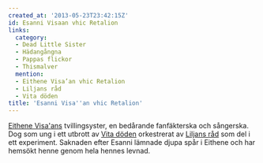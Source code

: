 ```yaml
---
created_at: '2013-05-23T23:42:15Z'
id: Esanni Visaan vhic Retalion
links:
  category:
  - Dead Little Sister
  - Hädangångna
  - Pappas flickor
  - Thismalver
  mention:
  - Eithene Visa’an vhic Retalion
  - Liljans råd
  - Vita döden
title: 'Esanni Visa''an vhic Retalion'
---
```


[Eithene Visa'ans] tvillingsyster, en bedårande fanfäkterska och sångerska. Dog som ung i ett
utbrott av [Vita döden] orkestrerat av [Liljans råd] som del i ett experiment. Saknaden efter Esanni
lämnade djupa spår i Eithene och har hemsökt henne genom hela hennes levnad.

  [Eithene Visa'ans]: Eithene_Visaan_vhic_Retalion
  [Vita döden]: Vita_döden
  [Liljans råd]: Liljans_råd